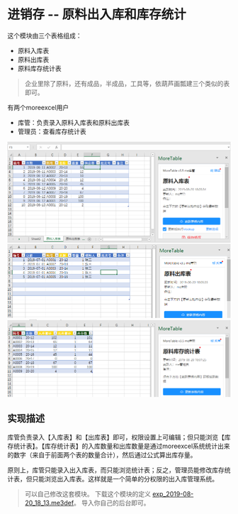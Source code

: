 # 进销存 -- 原料出入库和库存统计

这个模块由三个表格组成：
- 原料入库表
- 原料出库表
- 原料库存统计表

> 企业里除了原料，还有成品，半成品，工具等，依葫芦画瓢建三个类似的表即可。

有两个moreexcel用户
- 库管：负责录入原料入库表和原料出库表
- 管理员：查看库存统计表

![image](images/20190820180609.png)
![image](images/20190820180736.png)
![image](images/20190820180825.png)

## 实现描述

库管负责录入【入库表】和【出库表】即可，权限设置上可编辑；但只能浏览【库存统计表】。【库存统计表】的入库数量和出库数量是通过moreexcel系统统计出来的数字（来自于前面两个表的数量合计），然后通过公式算出库存量。

原则上，库管只能录入出入库表，而只能浏览统计表；反之，管理员能修改库存统计表，但只能浏览出入库表。这样就是一个简单的分权限的出入库管理系统。

> 可以自己修改这套模块。
> 下载这个模块的定义 [exp_2019-08-20_18_13.me3def](medef/exp_2019-08-20_18_13.me3def)。
> 导入你自己的后台即可。
